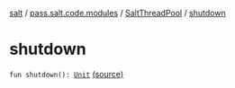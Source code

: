 [salt](../../index.md) / [pass.salt.code.modules](../index.md) / [SaltThreadPool](index.md) / [shutdown](./shutdown.md)

# shutdown

`fun shutdown(): `[`Unit`](https://kotlinlang.org/api/latest/jvm/stdlib/kotlin/-unit/index.html) [(source)](https://github.com/kurbaniec-tgm/salt/tree/master/code/modules/SaltThreadPool.kt#L60)